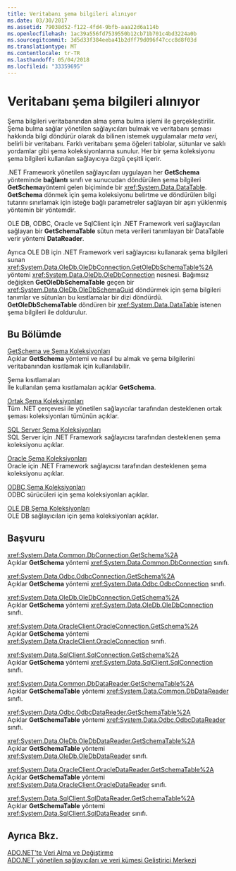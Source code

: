 ```yaml
---
title: Veritabanı şema bilgileri alınıyor
ms.date: 03/30/2017
ms.assetid: 79038d52-f122-4fd4-9bfb-aaa22d6a114b
ms.openlocfilehash: 1ac39a556fd7539550b12cb71b701c4bd3224a0b
ms.sourcegitcommit: 3d5d33f384eeba41b2dff79d096f47ccc8d8f03d
ms.translationtype: MT
ms.contentlocale: tr-TR
ms.lasthandoff: 05/04/2018
ms.locfileid: "33359695"
---
```

# <a name="retrieving-database-schema-information"></a>Veritabanı şema bilgileri alınıyor
Şema bilgileri veritabanından alma şema bulma işlemi ile gerçekleştirilir. Şema bulma sağlar yönetilen sağlayıcıları bulmak ve veritabanı şeması hakkında bilgi döndürür olarak da bilinen istemek uygulamalar *meta veri*, belirli bir veritabanı. Farklı veritabanı şema öğeleri tablolar, sütunlar ve saklı yordamlar gibi şema koleksiyonlarına sunulur. Her bir şema koleksiyonu şema bilgileri kullanılan sağlayıcıya özgü çeşitli içerir.  
  
 .NET Framework yönetilen sağlayıcıları uygulayan her **GetSchema** yönteminde **bağlantı** sınıfı ve sunucudan döndürülen şema bilgileri **GetSchema**yöntemi gelen biçiminde bir <xref:System.Data.DataTable>. **GetSchema** dönmek için şema koleksiyonu belirtme ve döndürülen bilgi tutarını sınırlamak için isteğe bağlı parametreler sağlayan bir aşırı yüklenmiş yöntemin bir yöntemdir.  
  
 OLE DB, ODBC, Oracle ve SqlClient için .NET Framework veri sağlayıcıları sağlayan bir **GetSchemaTable** sütun meta verileri tanımlayan bir DataTable verir yöntemi **DataReader**.  
  
 Ayrıca OLE DB için .NET Framework veri sağlayıcısı kullanarak şema bilgileri sunan <xref:System.Data.OleDb.OleDbConnection.GetOleDbSchemaTable%2A> yöntemi <xref:System.Data.OleDb.OleDbConnection> nesnesi. Bağımsız değişken **GetOleDbSchemaTable** geçen bir <xref:System.Data.OleDb.OleDbSchemaGuid> döndürmek için şema bilgileri tanımlar ve sütunları bu kısıtlamalar bir dizi döndürdü. **GetOleDbSchemaTable** döndüren bir <xref:System.Data.DataTable> istenen şema bilgileri ile doldurulur.  
  
## <a name="in-this-section"></a>Bu Bölümde  
 [GetSchema ve Şema Koleksiyonları](../../../../docs/framework/data/adonet/getschema-and-schema-collections.md)  
 Açıklar **GetSchema** yöntemi ve nasıl bu almak ve şema bilgilerini veritabanından kısıtlamak için kullanılabilir.  
  
 Şema kısıtlamaları  
 İle kullanılan şema kısıtlamaları açıklar **GetSchema**.  
  
 [Ortak Şema Koleksiyonları](../../../../docs/framework/data/adonet/common-schema-collections.md)  
 Tüm .NET çerçevesi ile yönetilen sağlayıcılar tarafından desteklenen ortak şeması koleksiyonları tümünün açıklar.  
  
 [SQL Server Şema Koleksiyonları](../../../../docs/framework/data/adonet/sql-server-schema-collections.md)  
 SQL Server için .NET Framework sağlayıcısı tarafından desteklenen şema koleksiyonu açıklar.  
  
 [Oracle Şema Koleksiyonları](../../../../docs/framework/data/adonet/oracle-schema-collections.md)  
 Oracle için .NET Framework sağlayıcısı tarafından desteklenen şema koleksiyonu açıklar.  
  
 [ODBC Şema Koleksiyonları](../../../../docs/framework/data/adonet/odbc-schema-collections.md)  
 ODBC sürücüleri için şema koleksiyonları açıklar.  
  
 [OLE DB Şema Koleksiyonları](../../../../docs/framework/data/adonet/ole-db-schema-collections.md)  
 OLE DB sağlayıcıları için şema koleksiyonları açıklar.  
  
## <a name="reference"></a>Başvuru  
 <xref:System.Data.Common.DbConnection.GetSchema%2A>  
 Açıklar **GetSchema** yöntemi <xref:System.Data.Common.DbConnection> sınıfı.  
  
 <xref:System.Data.Odbc.OdbcConnection.GetSchema%2A>  
 Açıklar **GetSchema** yöntemi <xref:System.Data.Odbc.OdbcConnection> sınıfı.  
  
 <xref:System.Data.OleDb.OleDbConnection.GetSchema%2A>  
 Açıklar **GetSchema** yöntemi <xref:System.Data.OleDb.OleDbConnection> sınıfı.  
  
 <xref:System.Data.OracleClient.OracleConnection.GetSchema%2A>  
 Açıklar **GetSchema** yöntemi <xref:System.Data.OracleClient.OracleConnection> sınıfı.  
  
 <xref:System.Data.SqlClient.SqlConnection.GetSchema%2A>  
 Açıklar **GetSchema** yöntemi <xref:System.Data.SqlClient.SqlConnection> sınıfı.  
  
 <xref:System.Data.Common.DbDataReader.GetSchemaTable%2A>  
 Açıklar **GetSchemaTable** yöntemi <xref:System.Data.Common.DbDataReader> sınıfı.  
  
 <xref:System.Data.Odbc.OdbcDataReader.GetSchemaTable%2A>  
 Açıklar **GetSchemaTable** yöntemi <xref:System.Data.Odbc.OdbcDataReader> sınıfı.  
  
 <xref:System.Data.OleDb.OleDbDataReader.GetSchemaTable%2A>  
 Açıklar **GetSchemaTable** yöntemi <xref:System.Data.OleDb.OleDbDataReader> sınıfı.  
  
 <xref:System.Data.OracleClient.OracleDataReader.GetSchemaTable%2A>  
 Açıklar **GetSchemaTable** yöntemi <xref:System.Data.OracleClient.OracleDataReader> sınıfı.  
  
 <xref:System.Data.SqlClient.SqlDataReader.GetSchemaTable%2A>  
 Açıklar **GetSchemaTable** yöntemi <xref:System.Data.SqlClient.SqlDataReader> sınıfı.  
  
## <a name="see-also"></a>Ayrıca Bkz.  
 [ADO.NET’te Veri Alma ve Değiştirme](../../../../docs/framework/data/adonet/retrieving-and-modifying-data.md)  
 [ADO.NET yönetilen sağlayıcıları ve veri kümesi Geliştirici Merkezi](http://go.microsoft.com/fwlink/?LinkId=217917)
